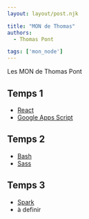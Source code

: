 ```yaml
---
layout: layout/post.njk

title: "MON de Thomas"
authors:
  - Thomas Pont

tags: ['mon_node']
---
```


<!-- début résumé -->

Les MON de Thomas Pont

<!-- fin résumé -->

## Temps 1

- [React](./mons/react)
- [Google Apps Script](./mons/gas)

## Temps 2

- [Bash](./mons/bash)
- [Sass](./mons/sass)

## Temps 3

- [Spark](./mons/spark)
- à definir
